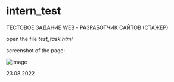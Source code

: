 # intern_test

 ТЕСТОВОЕ ЗАДАНИЕ WEB - РАЗРАБОТЧИК САЙТОВ (СТАЖЕР) 
 
 open the file *test_task.html*
 
 screenshot of the page:
 
 
 ![image](https://user-images.githubusercontent.com/107950224/186485361-88db9794-b007-4bd1-bf60-7aaaba923091.png)

 
 23.08.2022
